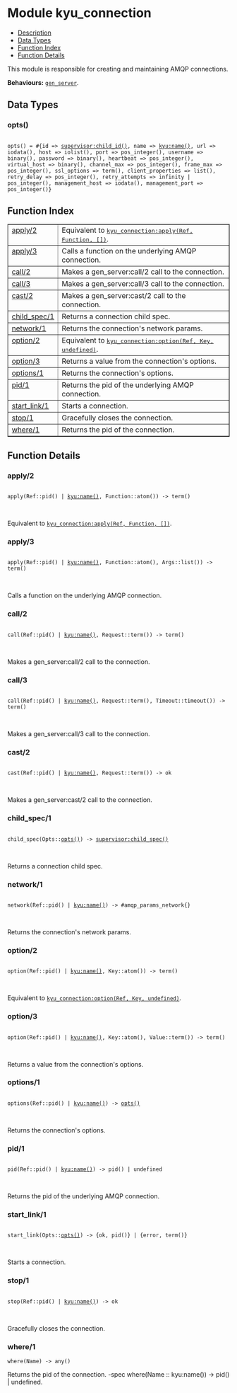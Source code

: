 

# Module kyu_connection #
* [Description](#description)
* [Data Types](#types)
* [Function Index](#index)
* [Function Details](#functions)

This module is responsible for creating
and maintaining AMQP connections.

__Behaviours:__ [`gen_server`](gen_server.md).

<a name="types"></a>

## Data Types ##




### <a name="type-opts">opts()</a> ###


<pre><code>
opts() = #{id =&gt; <a href="/Users/bajankristof/Projects/Erlang/stdlib/doc/supervisor.md#type-child_id">supervisor:child_id()</a>, name =&gt; <a href="/Users/bajankristof/Projects/Erlang/kyu/doc/kyu.md#type-name">kyu:name()</a>, url =&gt; iodata(), host =&gt; iolist(), port =&gt; pos_integer(), username =&gt; binary(), password =&gt; binary(), heartbeat =&gt; pos_integer(), virtual_host =&gt; binary(), channel_max =&gt; pos_integer(), frame_max =&gt; pos_integer(), ssl_options =&gt; term(), client_properties =&gt; list(), retry_delay =&gt; pos_integer(), retry_attempts =&gt; infinity | pos_integer(), management_host =&gt; iodata(), management_port =&gt; pos_integer()}
</code></pre>

<a name="index"></a>

## Function Index ##


<table width="100%" border="1" cellspacing="0" cellpadding="2" summary="function index"><tr><td valign="top"><a href="#apply-2">apply/2</a></td><td>Equivalent to <a href="kyu_connection.md#apply-3"><tt>kyu_connection:apply(Ref, Function, [])</tt></a>.</td></tr><tr><td valign="top"><a href="#apply-3">apply/3</a></td><td>Calls a function on the underlying AMQP connection.</td></tr><tr><td valign="top"><a href="#call-2">call/2</a></td><td>Makes a gen_server:call/2 call to the connection.</td></tr><tr><td valign="top"><a href="#call-3">call/3</a></td><td>Makes a gen_server:call/3 call to the connection.</td></tr><tr><td valign="top"><a href="#cast-2">cast/2</a></td><td>Makes a gen_server:cast/2 call to the connection.</td></tr><tr><td valign="top"><a href="#child_spec-1">child_spec/1</a></td><td>Returns a connection child spec.</td></tr><tr><td valign="top"><a href="#network-1">network/1</a></td><td>Returns the connection's network params.</td></tr><tr><td valign="top"><a href="#option-2">option/2</a></td><td>Equivalent to <a href="kyu_connection.md#option-3"><tt>kyu_connection:option(Ref, Key, undefined)</tt></a>.</td></tr><tr><td valign="top"><a href="#option-3">option/3</a></td><td>Returns a value from the connection's options.</td></tr><tr><td valign="top"><a href="#options-1">options/1</a></td><td>Returns the connection's options.</td></tr><tr><td valign="top"><a href="#pid-1">pid/1</a></td><td>Returns the pid of the underlying AMQP connection.</td></tr><tr><td valign="top"><a href="#start_link-1">start_link/1</a></td><td>Starts a connection.</td></tr><tr><td valign="top"><a href="#stop-1">stop/1</a></td><td>Gracefully closes the connection.</td></tr><tr><td valign="top"><a href="#where-1">where/1</a></td><td>Returns the pid of the connection.</td></tr></table>


<a name="functions"></a>

## Function Details ##

<a name="apply-2"></a>

### apply/2 ###

<pre><code>
apply(Ref::pid() | <a href="/Users/bajankristof/Projects/Erlang/kyu/doc/kyu.md#type-name">kyu:name()</a>, Function::atom()) -&gt; term()
</code></pre>
<br />

Equivalent to [`kyu_connection:apply(Ref, Function, [])`](kyu_connection.md#apply-3).

<a name="apply-3"></a>

### apply/3 ###

<pre><code>
apply(Ref::pid() | <a href="/Users/bajankristof/Projects/Erlang/kyu/doc/kyu.md#type-name">kyu:name()</a>, Function::atom(), Args::list()) -&gt; term()
</code></pre>
<br />

Calls a function on the underlying AMQP connection.

<a name="call-2"></a>

### call/2 ###

<pre><code>
call(Ref::pid() | <a href="/Users/bajankristof/Projects/Erlang/kyu/doc/kyu.md#type-name">kyu:name()</a>, Request::term()) -&gt; term()
</code></pre>
<br />

Makes a gen_server:call/2 call to the connection.

<a name="call-3"></a>

### call/3 ###

<pre><code>
call(Ref::pid() | <a href="/Users/bajankristof/Projects/Erlang/kyu/doc/kyu.md#type-name">kyu:name()</a>, Request::term(), Timeout::timeout()) -&gt; term()
</code></pre>
<br />

Makes a gen_server:call/3 call to the connection.

<a name="cast-2"></a>

### cast/2 ###

<pre><code>
cast(Ref::pid() | <a href="/Users/bajankristof/Projects/Erlang/kyu/doc/kyu.md#type-name">kyu:name()</a>, Request::term()) -&gt; ok
</code></pre>
<br />

Makes a gen_server:cast/2 call to the connection.

<a name="child_spec-1"></a>

### child_spec/1 ###

<pre><code>
child_spec(Opts::<a href="#type-opts">opts()</a>) -&gt; <a href="/Users/bajankristof/Projects/Erlang/stdlib/doc/supervisor.md#type-child_spec">supervisor:child_spec()</a>
</code></pre>
<br />

Returns a connection child spec.

<a name="network-1"></a>

### network/1 ###

<pre><code>
network(Ref::pid() | <a href="/Users/bajankristof/Projects/Erlang/kyu/doc/kyu.md#type-name">kyu:name()</a>) -&gt; #amqp_params_network{}
</code></pre>
<br />

Returns the connection's network params.

<a name="option-2"></a>

### option/2 ###

<pre><code>
option(Ref::pid() | <a href="/Users/bajankristof/Projects/Erlang/kyu/doc/kyu.md#type-name">kyu:name()</a>, Key::atom()) -&gt; term()
</code></pre>
<br />

Equivalent to [`kyu_connection:option(Ref, Key, undefined)`](kyu_connection.md#option-3).

<a name="option-3"></a>

### option/3 ###

<pre><code>
option(Ref::pid() | <a href="/Users/bajankristof/Projects/Erlang/kyu/doc/kyu.md#type-name">kyu:name()</a>, Key::atom(), Value::term()) -&gt; term()
</code></pre>
<br />

Returns a value from the connection's options.

<a name="options-1"></a>

### options/1 ###

<pre><code>
options(Ref::pid() | <a href="/Users/bajankristof/Projects/Erlang/kyu/doc/kyu.md#type-name">kyu:name()</a>) -&gt; <a href="#type-opts">opts()</a>
</code></pre>
<br />

Returns the connection's options.

<a name="pid-1"></a>

### pid/1 ###

<pre><code>
pid(Ref::pid() | <a href="/Users/bajankristof/Projects/Erlang/kyu/doc/kyu.md#type-name">kyu:name()</a>) -&gt; pid() | undefined
</code></pre>
<br />

Returns the pid of the underlying AMQP connection.

<a name="start_link-1"></a>

### start_link/1 ###

<pre><code>
start_link(Opts::<a href="#type-opts">opts()</a>) -&gt; {ok, pid()} | {error, term()}
</code></pre>
<br />

Starts a connection.

<a name="stop-1"></a>

### stop/1 ###

<pre><code>
stop(Ref::pid() | <a href="/Users/bajankristof/Projects/Erlang/kyu/doc/kyu.md#type-name">kyu:name()</a>) -&gt; ok
</code></pre>
<br />

Gracefully closes the connection.

<a name="where-1"></a>

### where/1 ###

`where(Name) -> any()`

Returns the pid of the connection.
-spec where(Name :: kyu:name()) -> pid() | undefined.


